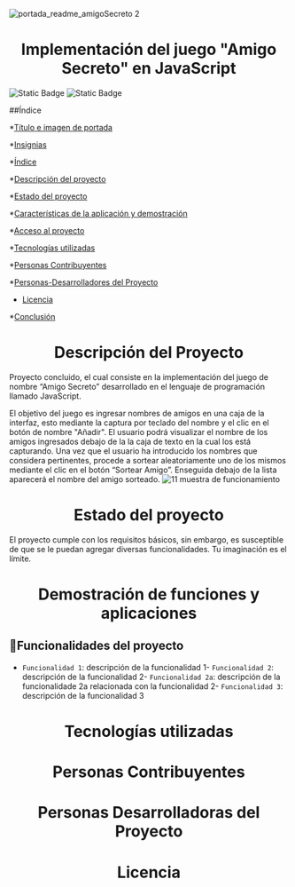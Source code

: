 ![portada_readme_amigoSecreto 2](https://github.com/user-attachments/assets/20444e1a-e211-4730-a3a2-a965b63299b6)

<h1 align="center"> Implementación del juego "Amigo Secreto" en JavaScript </h1>

<img alt="Static Badge" src="https://img.shields.io/badge/Oracle-%20Alura-blue?style=flat&labelColor=red"> <img alt="Static Badge" src="https://img.shields.io/badge/Released_Date-February%202025-blue?style=plastic&labelColor=white">

##Índice

*[Título e imagen de portada](#Título-e-imagen-de-portada)

*[Insignias](#insignias)

*[Índice](#índice)

*[Descripción del proyecto](#descripción-del-proyecto)

*[Estado del proyecto](#Estado-del-proyecto)

*[Características de la aplicación y demostración](#Características-de-la-aplicación-y-demostración)

*[Acceso al proyecto](#acceso-proyecto)

*[Tecnologías utilizadas](#tecnologías-utilizadas)

*[Personas Contribuyentes](#personas-contribuyentes)

*[Personas-Desarrolladores del Proyecto](#personas-desarrolladores)

* [Licencia](#licencia)

*[Conclusión](#conclusión)


<h1 align="center"> Descripción del Proyecto </h1> 
Proyecto concluido, el cual consiste en la implementación del juego de nombre “Amigo Secreto” desarrollado en el lenguaje de programación llamado JavaScript. 

El objetivo del juego es ingresar nombres de amigos en una caja de la interfaz, esto mediante la captura por teclado del nombre y el clic en el botón de nombre "Añadir". El usuario podrá visualizar el nombre de los amigos ingresados debajo de la la caja de texto en la cual los está capturando. Una vez que el usuario ha introducido los nombres que considera pertinentes, procede a sortear aleatoriamente uno de los mismos mediante el clic en el botón “Sortear Amigo”. Enseguida debajo de la lista aparecerá el nombre del amigo sorteado. 
![11  muestra de funcionamiento](https://github.com/user-attachments/assets/fef9431a-73ba-4936-aaed-99eab257738a)

<h1 align="center"> Estado del proyecto </h1> 
El proyecto cumple con los requisitos básicos, sin embargo, es susceptible de que se le puedan agregar diversas funcionalidades. Tu imaginación es el límite. 

<h1 align="center"> Demostración de funciones y aplicaciones </h1> 

## :hammer:Funcionalidades del proyecto
- `Funcionalidad 1`: descripción de la funcionalidad 1- `Funcionalidad 2`: descripción de la funcionalidad 2- `Funcionalidad 2a`: descripción de la funcionalidade 2a relacionada con la funcionalidad 2- `Funcionalidad 3`: descripción de la funcionalidad 3

<h1 align="center"> Tecnologías utilizadas </h1> 

<h1 align="center"> Personas Contribuyentes </h1> 

<h1 align="center"> Personas Desarrolladoras del Proyecto </h1> 

<h1 align="center"> Licencia </h1> 
